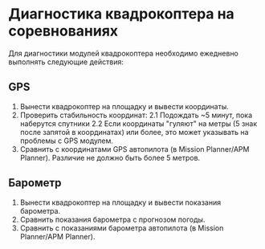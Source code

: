# Диагностика квадрокоптера на соревнованиях

Для диагностики модулей квадрокоптера необходимо ежедневно выполнять следующие действия:

## GPS

1. Вынести квадрокоптер на площадку и вывести координаты.
2. Проверить стабильность координат:
	2.1 Подождать ~5 минут, пока наберутся спутники
	2.2 Если координаты "гуляют" на метры (5 знак после запятой в координатах) или более, это может указывать на проблемы с GPS модулем.
3. Сравнить с координатами GPS автопилота (в Mission Planner/APM Planner). Различие не должно быть более 5 метров.

## Барометр

1. Вынести квадрокоптер на площадку и вывести показания барометра.
2. Сравнить показания барометра с прогнозом погоды.
3. Сравнить с показаниями барометра автопилота (в Mission Planner/APM Planner).